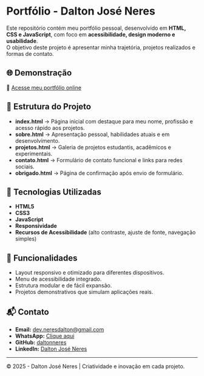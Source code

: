 # Portfólio - Dalton José Neres

Este repositório contém meu portfólio pessoal, desenvolvido em **HTML, CSS e JavaScript**, com foco em **acessibilidade, design moderno e usabilidade**.  
O objetivo deste projeto é apresentar minha trajetória, projetos realizados e formas de contato.

## 🌐 Demonstração
🔗 [Acesse meu portfólio online](https://daltonneres.github.io/portfolio_neres)

## 📌 Estrutura do Projeto
- **index.html** → Página inicial com destaque para meu nome, profissão e acesso rápido aos projetos.  
- **sobre.html** → Apresentação pessoal, habilidades atuais e em desenvolvimento.  
- **projetos.html** → Galeria de projetos estudantis, acadêmicos e experimentais.  
- **contato.html** → Formulário de contato funcional e links para redes sociais.  
- **obrigado.html** → Página de confirmação após envio de formulário.  

## 🎯 Tecnologias Utilizadas
- **HTML5**
- **CSS3**
- **JavaScript**
- **Responsividade**
- **Recursos de Acessibilidade** (alto contraste, ajuste de fonte, navegação simples)

## 🚀 Funcionalidades
- Layout responsivo e otimizado para diferentes dispositivos.  
- Menu de acessibilidade integrado.  
- Estrutura modular e de fácil expansão.  
- Projetos demonstrativos que simulam aplicações reais.  

## 📬 Contato
- **Email:** [dev.neresdalton@gmail.com](mailto:dev.neresdalton@gmail.com)  
- **WhatsApp:** [Clique aqui](https://wa.me/5546920007229)  
- **GitHub:** [daltonneres](https://github.com/daltonneres)  
- **LinkedIn:** [Dalton José Neres](https://www.linkedin.com/in/dalton-jos%C3%A9-neres/)  

---

© 2025 - Dalton José Neres | Criatividade e inovação em cada projeto.

